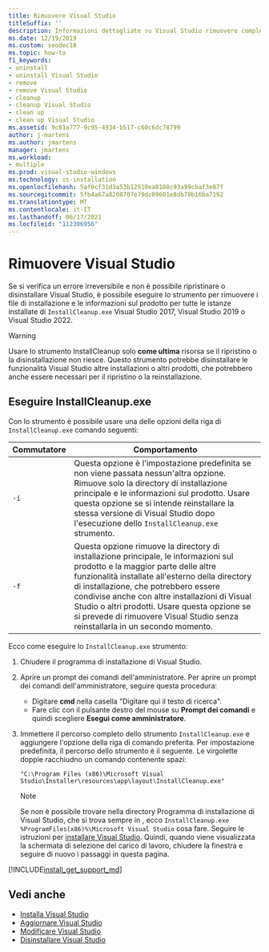 ```yaml
---
title: Rimuovere Visual Studio
titleSuffix: ''
description: Informazioni dettagliate su Visual Studio rimuovere completamente i dati dal computer.
ms.date: 12/19/2019
ms.custom: seodec18
ms.topic: how-to
f1_keywords:
- uninstall
- uninstall Visual Studio
- remove
- remove Visual Studio
- cleanup
- cleanup Visual Studio
- clean up
- clean up Visual Studio
ms.assetid: 9c81a777-9c95-4934-b517-c60c6dc78799
author: j-martens
ms.author: jmartens
manager: jmartens
ms.workload:
- multiple
ms.prod: visual-studio-windows
ms.technology: vs-installation
ms.openlocfilehash: 5af0cf31d3a53b12910ea8108c93a99cbaf3e87f
ms.sourcegitcommit: 5fb4a67a8208707e79dc09601e8db70b16ba7192
ms.translationtype: MT
ms.contentlocale: it-IT
ms.lasthandoff: 06/17/2021
ms.locfileid: "112306956"
---
```

# <a name="remove-visual-studio"></a>Rimuovere Visual Studio

Se si verifica un errore irreversibile e non è possibile ripristinare o disinstallare Visual Studio, è possibile eseguire lo strumento per rimuovere i file di installazione e le informazioni sul prodotto per tutte le istanze installate di `InstallCleanup.exe` Visual Studio 2017, Visual Studio 2019 o Visual Studio 2022.

> [!WARNING]
> Usare lo strumento InstallCleanup solo **come ultima** risorsa se il ripristino o la disinstallazione non riesce. Questo strumento potrebbe disinstallare le funzionalità Visual Studio altre installazioni o altri prodotti, che potrebbero anche essere necessari per il ripristino o la reinstallazione.

## <a name="run-installcleanupexe"></a>Eseguire InstallCleanup.exe

Con lo strumento è possibile usare una delle opzioni della riga di `InstallCleanup.exe` comando seguenti:

| Commutatore | Comportamento                                                                                                                                                                                                                                                                                                                 |
|--------|--------------------------------------------------------------------------------------------------------------------------------------------------------------------------------------------------------------------------------------------------------------------------------------------------------------------------|
| `-i`   | Questa opzione è l'impostazione predefinita se non viene passata nessun'altra opzione. Rimuove solo la directory di installazione principale e le informazioni sul prodotto. Usare questa opzione se si intende reinstallare la stessa versione di Visual Studio dopo l'esecuzione dello `InstallCleanup.exe` strumento.                                                              |
| `-f`   | Questa opzione rimuove la directory di installazione principale, le informazioni sul prodotto e la maggior parte delle altre funzionalità installate all'esterno della directory di installazione, che potrebbero essere condivise anche con altre installazioni di Visual Studio o altri prodotti. Usare questa opzione se si prevede di rimuovere Visual Studio senza reinstallarla in un secondo momento. |

Ecco come eseguire lo `InstallCleanup.exe` strumento:

1. Chiudere il programma di installazione di Visual Studio.
1. Aprire un prompt dei comandi dell'amministratore. Per aprire un prompt dei comandi dell'amministratore, seguire questa procedura:
   * Digitare **cmd** nella casella "Digitare qui il testo di ricerca".
   * Fare clic con il pulsante destro del mouse su **Prompt dei comandi** e quindi scegliere **Esegui come amministratore**.
1. Immettere il percorso completo dello strumento `InstallCleanup.exe` e aggiungere l'opzione della riga di comando preferita. Per impostazione predefinita, il percorso dello strumento è il seguente. Le virgolette doppie racchiudno un comando contenente spazi:

   ```shell
   "C:\Program Files (x86)\Microsoft Visual Studio\Installer\resources\app\layout\InstallCleanup.exe"
   ```

   > [!NOTE]
   > Se non è possibile trovare nella directory Programma di installazione di Visual Studio, che si trova sempre in , ecco `InstallCleanup.exe` `%ProgramFiles(x86)%\Microsoft Visual Studio` cosa fare. Seguire le istruzioni per [installare Visual Studio](install-visual-studio.md). Quindi, quando viene visualizzata la schermata di selezione del carico di lavoro, chiudere la finestra e seguire di nuovo i passaggi in questa pagina.

[!INCLUDE[install_get_support_md](includes/install_get_support_md.md)]

## <a name="see-also"></a>Vedi anche

* [Installa Visual Studio](install-visual-studio.md)
* [Aggiornare Visual Studio](update-visual-studio.md)
* [Modificare Visual Studio](modify-visual-studio.md)
* [Disinstallare Visual Studio](uninstall-visual-studio.md)
